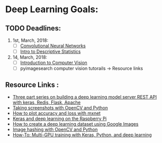 # Deep Learning Goals:

## TODO Deadlines:
1. 1st, March, 2018:
   	- [ ] [Convolutional Neural Networks](https://www.coursera.org/learn/convolutional-neural-networks)
	- [ ] [Intro to Descriptive Statistics](https://classroom.udacity.com/courses/ud827)
2. 14, March, 2018:
   	- [ ] [Introduction to Computer Vision](https://in.udacity.com/course/introduction-to-computer-vision--ud810)
	- [ ] pyimagesearch computer vision tutorails -> Resource links

## Resource Links :

  - [Three part series on building a deep learning model server REST API with keras, Redis, Flask, Apache](https://www.pyimagesearch.com/2018/02/05/deep-learning-production-keras-redis-flask-apache/)
  - [Taking screenshots with OpenCV and Python](https://www.pyimagesearch.com/2018/01/01/taking-screenshots-with-opencv-and-python/)
  - [How to plot accuracy and loss with mxnet](https://www.pyimagesearch.com/2017/12/25/plot-accuracy-loss-mxnet/)
  - [Keras and deep learning on the Raspberry Pi](https://www.pyimagesearch.com/2017/12/18/keras-deep-learning-raspberry-pi/)
  - [How to create a deep learning dataset using Google Images](https://www.pyimagesearch.com/2017/12/04/how-to-create-a-deep-learning-dataset-using-google-images/)	 	 	
  - [Image hashing with OpenCV and Python](https://www.pyimagesearch.com/2017/11/27/image-hashing-opencv-python/)
  - [How-To: Multi-GPU training with Keras, Python, and deep learning](https://www.pyimagesearch.com/2017/10/30/how-to-multi-gpu-training-with-keras-python-and-deep-learning/)
	
